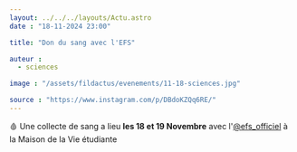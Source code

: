 ```yaml
---
layout: ../../../layouts/Actu.astro
date : "18-11-2024 23:00"

title: "Don du sang avec l'EFS"

auteur :
  - sciences

image : "/assets/fildactus/evenements/11-18-sciences.jpg"

source : "https://www.instagram.com/p/DBdoKZQq6RE/"
---
```


🩸 Une collecte de sang a lieu __les 18 et 19 Novembre__ avec l'[@efs_officiel](https://www.instagram.com/efs_officiel/) à la Maison de la Vie étudiante